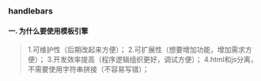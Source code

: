 ### handlebars
#### 一. 为什么要使用模板引擎

> 1.可维护性（后期改起来方便）；
> 2.可扩展性（想要增加功能，增加需求方便）；
> 3.开发效率提高（程序逻辑组织更好，调试方便）；
> 4.html和js分离，不需要使用字符串拼接（不容易写错）；
